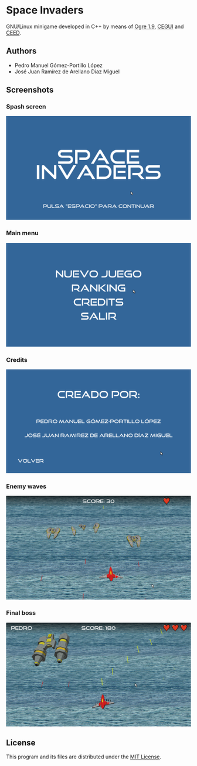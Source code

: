 # Space Invaders

GNU/Linux minigame developed in C++ by means of [Ogre 1.9](http://www.ogre3d.org/), [CEGUI](http://cegui.org.uk/) and [CEED](http://cegui.org.uk/wiki/CEED).

## Authors
* Pedro Manuel Gómez-Portillo López
* José Juan Ramírez de Arellano Díaz Miguel

## Screenshots

### Spash screen
![Splash screen](media/screenshots/splash_screen.png)

### Main menu
![Main menu](media/screenshots/main_menu.png)

### Credits
![Credits](media/screenshots/credits.png)

### Enemy waves
![Enemies](media/screenshots/enemies.png)

### Final boss
![Final boss](media/screenshots/final_boss.png)

## License

This program and its files are distributed under the [MIT License](LICENSE.txt).
